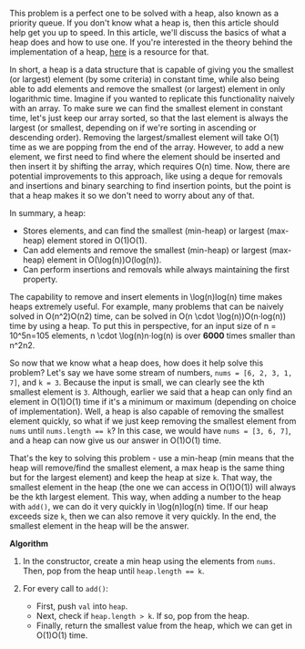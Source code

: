 This problem is a perfect one to be solved with a heap, also known as a priority queue. If you don't know what a heap is, then this article should help get you up to speed. In this article, we'll discuss the basics of what a heap does and how to use one. If you're interested in the theory behind the implementation of a heap, [here](<https://en.wikipedia.org/wiki/Heap_(data_structure)#Implementation>) is a resource for that.

In short, a heap is a data structure that is capable of giving you the smallest (or largest) element (by some criteria) in constant time, while also being able to add elements and remove the smallest (or largest) element in only logarithmic time. Imagine if you wanted to replicate this functionality naively with an array. To make sure we can find the smallest element in constant time, let's just keep our array sorted, so that the last element is always the largest (or smallest, depending on if we're sorting in ascending or descending order). Removing the largest/smallest element will take O(1) time as we are popping from the end of the array. However, to add a new element, we first need to find where the element should be inserted and then insert it by shifting the array, which requires O(n) time. Now, there are potential improvements to this approach, like using a deque for removals and insertions and binary searching to find insertion points, but the point is that a heap makes it so we don't need to worry about any of that.

In summary, a heap:

- Stores elements, and can find the smallest (min-heap) or largest (max-heap) element stored in O(1)O(1).
- Can add elements and remove the smallest (min-heap) or largest (max-heap) element in O(\log(n))O(log(n)).
- Can perform insertions and removals while always maintaining the first property.

The capability to remove and insert elements in \log(n)log(n) time makes heaps extremely useful. For example, many problems that can be naively solved in O(n^2)O(n2) time, can be solved in O(n \cdot \log(n))O(n⋅log(n)) time by using a heap. To put this in perspective, for an input size of n = 10^5n=105 elements, n \cdot \log(n)n⋅log(n) is over **6000** times smaller than n^2n2.

So now that we know what a heap does, how does it help solve this problem? Let's say we have some stream of numbers, `nums = [6, 2, 3, 1, 7]`, and `k = 3`. Because the input is small, we can clearly see the kth smallest element is `3`. Although, earlier we said that a heap can only find an element in O(1)O(1) time if it's a minimum or maximum (depending on choice of implementation). Well, a heap is also capable of removing the smallest element quickly, so what if we just keep removing the smallest element from `nums` until `nums.length == k`? In this case, we would have `nums = [3, 6, 7]`, and a heap can now give us our answer in O(1)O(1) time.

That's the key to solving this problem - use a min-heap (min means that the heap will remove/find the smallest element, a max heap is the same thing but for the largest element) and keep the heap at size `k`. That way, the smallest element in the heap (the one we can access in O(1)O(1)) will always be the kth largest element. This way, when adding a number to the heap with `add()`, we can do it very quickly in \log(n)log(n) time. If our heap exceeds size `k`, then we can also remove it very quickly. In the end, the smallest element in the heap will be the answer.

**Algorithm**

1.  In the constructor, create a min heap using the elements from `nums`. Then, pop from the heap until `heap.length == k`.

2.  For every call to `add()`:

    - First, push `val` into `heap`.
    - Next, check if `heap.length > k`. If so, pop from the heap.
    - Finally, return the smallest value from the heap, which we can get in O(1)O(1) time.
